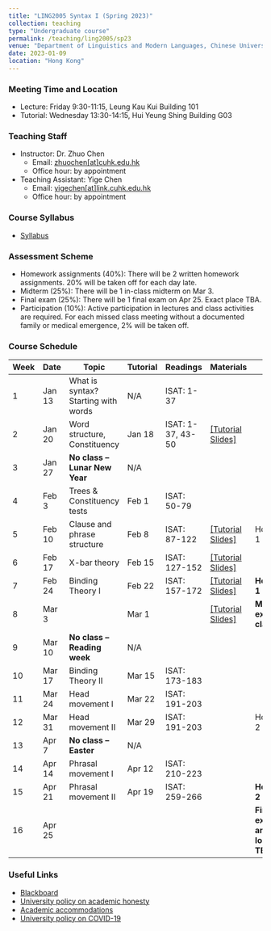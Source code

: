 ```yaml
---
title: "LING2005 Syntax I (Spring 2023)"
collection: teaching
type: "Undergraduate course"
permalink: /teaching/ling2005/sp23
venue: "Department of Linguistics and Modern Languages, Chinese University of Hong Kong"
date: 2023-01-09
location: "Hong Kong"
---
```


### Meeting Time and Location
* Lecture: Friday 9:30-11:15, Leung Kau Kui Building 101
* Tutorial: Wednesday 13:30-14:15, Hui Yeung Shing Building G03

### Teaching Staff 
* Instructor: Dr. Zhuo Chen
  * Email: [zhuochen\[at\]cuhk.edu.hk](mailto:zhuochen@cuhk.edu.hk) 
  * Office hour: by appointment 
* Teaching Assistant: Yige Chen
  * Email: [yigechen\[at\]link.cuhk.edu.hk](mailto:yigechen@link.cuhk.edu.hk) 
  * Office hour: by appointment  

### Course Syllabus 
* [Syllabus](https://github.com/lukeyigechen/lukeyigechen.github.io/raw/master/files/sp23/Ling2005_Syntax%20I_2nd%20term%2022-23.pdf)

### Assessment Scheme
* Homework assignments (40%): There will be 2 written homework assignments. 20% will be taken off for each day late.
* Midterm (25%): There will be 1 in-class midterm on Mar 3.
* Final exam (25%): There will be 1 final exam on Apr 25. Exact place TBA. 
* Participation (10%): Active participation in lectures and class activities are required. For each missed class meeting without a documented family or medical emergence, 2% will be taken off. 

### Course Schedule

| **Week** | **Date** | **Topic** | **Tutorial** | **Readings** | **Materials** | **Events** |
|----------|----------|-----------|--------------|--------------|---------------|------------|
| 1 | Jan 13 | What is syntax? Starting with words | N/A | ISAT: 1-37 |  |  |
| 2 | Jan 20 | Word structure, Constituency | Jan 18 | ISAT: 1-37, 43-50 | [\[Tutorial Slides\]](https://github.com/lukeyigechen/lukeyigechen.github.io/raw/master/files/sp23/ling2005_w2_tut_slide.pdf) |  |
| 3 | Jan 27 | **No class – Lunar New Year** | N/A |  |  |  |
| 4 | Feb 3 | Trees & Constituency tests | Feb 1 | ISAT: 50-79 |  |  |
| 5 | Feb 10 | Clause and phrase structure | Feb 8 | ISAT: 87-122 | [\[Tutorial Slides\]](https://github.com/lukeyigechen/lukeyigechen.github.io/raw/master/files/sp23/ling2005_w5_tut_slide.pdf) | Homework 1 out |
| 6 | Feb 17 | X-bar theory | Feb 15 | ISAT: 127-152 | [\[Tutorial Slides\]](https://github.com/lukeyigechen/lukeyigechen.github.io/raw/master/files/sp23/ling2005_w6_tut_slide.pdf) |  |
| 7 | Feb 24 | Binding Theory I | Feb 22 | ISAT: 157-172 | [\[Tutorial Slides\]](https://github.com/lukeyigechen/lukeyigechen.github.io/raw/master/files/sp23/ling2005_w7_tut_slide.pdf) | **Homework 1 due** |
| 8 | Mar 3 |  | Mar 1 |  | [\[Tutorial Slides\]](https://github.com/lukeyigechen/lukeyigechen.github.io/raw/master/files/sp23/ling2005_w8_tut_slide.pdf) | **Midterm exam: in class** |
| 9 | Mar 10 | **No class – Reading week** | N/A |  |  |  |
| 10 | Mar 17 | Binding Theory II | Mar 15 | ISAT: 173-183 |  |  |
| 11 | Mar 24 | Head movement I | Mar 22 | ISAT: 191-203 |  |  |
| 12 | Mar 31 | Head movement II | Mar 29 | ISAT: 191-203 |  | Homework 2 out |
| 13 | Apr 7 | **No class – Easter** | N/A |  |  |  |
| 14 | Apr 14 | Phrasal movement I | Apr 12 | ISAT: 210-223 |  |  |
| 15 | Apr 21 | Phrasal movement II | Apr 19 | ISAT: 259-266 |  | **Homework 2 due** |
| 16 | Apr 25 |  | |  |  | **Final exam: 10 am - 12, location TBA** |

### Useful Links
* [Blackboard](https://blackboard.cuhk.edu.hk/ultra/courses/_171592_1/cl/outline)
* [University policy on academic honesty](https://www.cuhk.edu.hk/policy/academichonesty/)
* [Academic accommodations](https://www2.osa.cuhk.edu.hk/sens/en-GB/)
* [University policy on COVID-19](https://againstcovid19.cuhk.edu.hk/students/)

